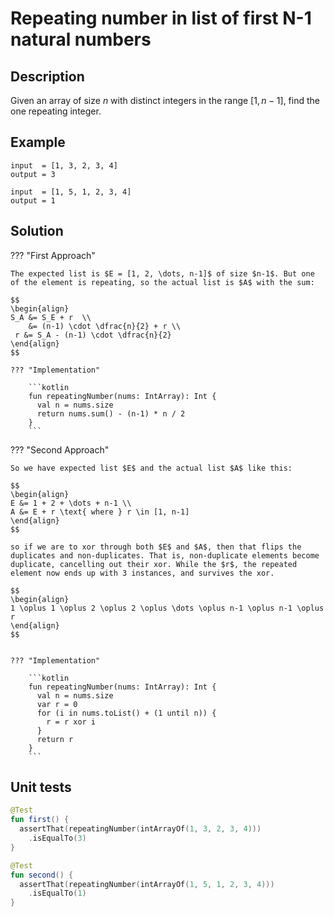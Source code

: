 # Repeating number in list of first N-1 natural numbers

## Description

Given an array of size $n$ with distinct integers in the range $[1, n-1]$, find the one repeating integer.

## Example

```
input  = [1, 3, 2, 3, 4]
output = 3

input  = [1, 5, 1, 2, 3, 4]
output = 1
```

## Solution

??? "First Approach"

    The expected list is $E = [1, 2, \dots, n-1]$ of size $n-1$. But one of the element is repeating, so the actual list is $A$ with the sum:

    $$
    \begin{align}
    S_A &= S_E + r  \\
        &= (n-1) \cdot \dfrac{n}{2} + r \\
     r &= S_A - (n-1) \cdot \dfrac{n}{2}
    \end{align}
    $$

    ??? "Implementation"

        ```kotlin
        fun repeatingNumber(nums: IntArray): Int {
          val n = nums.size
          return nums.sum() - (n-1) * n / 2
        }
        ```

??? "Second Approach"

    So we have expected list $E$ and the actual list $A$ like this:

    $$
    \begin{align}
    E &= 1 + 2 + \dots + n-1 \\
    A &= E + r \text{ where } r \in [1, n-1]
    \end{align}
    $$

    so if we are to xor through both $E$ and $A$, then that flips the duplicates and non-duplicates. That is, non-duplicate elements become duplicate, cancelling out their xor. While the $r$, the repeated element now ends up with 3 instances, and survives the xor.

    $$
    \begin{align}
    1 \oplus 1 \oplus 2 \oplus 2 \oplus \dots \oplus n-1 \oplus n-1 \oplus r
    \end{align}
    $$


    ??? "Implementation"

        ```kotlin
        fun repeatingNumber(nums: IntArray): Int {
          val n = nums.size
          var r = 0
          for (i in nums.toList() + (1 until n)) {
            r = r xor i
          }
          return r
        }
        ```

## Unit tests

```kotlin
@Test
fun first() {
  assertThat(repeatingNumber(intArrayOf(1, 3, 2, 3, 4)))
    .isEqualTo(3)
}

@Test
fun second() {
  assertThat(repeatingNumber(intArrayOf(1, 5, 1, 2, 3, 4)))
    .isEqualTo(1)
}
```



